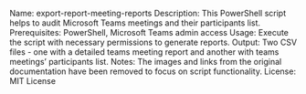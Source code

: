 Name: export-report-meeting-reports
Description: This PowerShell script helps to audit Microsoft Teams meetings and their participants list.
Prerequisites: PowerShell, Microsoft Teams admin access
Usage: Execute the script with necessary permissions to generate reports.
Output: Two CSV files - one with a detailed teams meeting report and another with teams meetings’ participants list.
Notes: The images and links from the original documentation have been removed to focus on script functionality.
License: MIT License